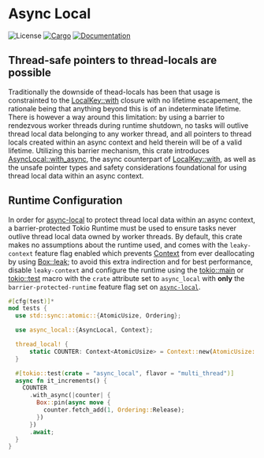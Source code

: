 # Async Local

![License](https://img.shields.io/badge/license-MIT-green.svg)
[![Cargo](https://img.shields.io/crates/v/async-local.svg)](https://crates.io/crates/async-local)
[![Documentation](https://docs.rs/async-local/badge.svg)](https://docs.rs/async-local)

## Thread-safe pointers to thread-locals are possible

Traditionally the downside of thead-locals has been that usage is constrainted to the [LocalKey::with](https://doc.rust-lang.org/std/thread/struct.LocalKey.html#method.with) closure with no lifetime escapement, the rationale being that anything beyond this is of an indeterminate lifetime. There is however a way around this limitation: by using a barrier to rendezvous worker threads during runtime shutdown, no tasks will outlive thread local data belonging to any worker thread, and all pointers to thread locals created within an async context and held therein will be of a valid lifetime. Utilizing this barrier mechanism, this crate introduces [AsyncLocal::with_async](https://docs.rs/async-local/latest/async_local/trait.AsyncLocal.html#tymethod.with_async), the async counterpart of [LocalKey::with](https://doc.rust-lang.org/std/thread/struct.LocalKey.html#method.with), as well as the unsafe pointer types and safety considerations foundational for using thread local data within an async context.

## Runtime Configuration

In order for [async-local](https://docs.rs/async-local) to protect thread local data within an async context, a barrier-protected Tokio Runtime must be used to ensure tasks never outlive thread local data owned by worker threads. By default, this crate makes no assumptions about the runtime used, and comes with the `leaky-context` feature flag enabled which prevents [Context<T>](https://docs.rs/async-local/latest/async_local/struct.Context.html) from ever deallocating by using [Box::leak](https://doc.rust-lang.org/std/boxed/struct.Box.html#method.leak); to avoid this extra indirection and for best performance, disable `leaky-context` and configure the runtime using the [tokio::main](https://docs.rs/tokio/latest/tokio/attr.main.html) or [tokio::test](https://docs.rs/tokio/latest/tokio/attr.test.html) macro with the `crate` attribute set to `async_local` with **only** the `barrier-protected-runtime` feature flag set on [`async-local`](https://docs.rs/async-local).

```rust
#[cfg(test)]*
mod tests {
  use std::sync::atomic::{AtomicUsize, Ordering};

  use async_local::{AsyncLocal, Context};

  thread_local! {
      static COUNTER: Context<AtomicUsize> = Context::new(AtomicUsize::new(0));
  }

  #[tokio::test(crate = "async_local", flavor = "multi_thread")]
  async fn it_increments() {
    COUNTER
      .with_async(|counter| {
        Box::pin(async move {
          counter.fetch_add(1, Ordering::Release);
        })
      })
      .await;
  }
}
```